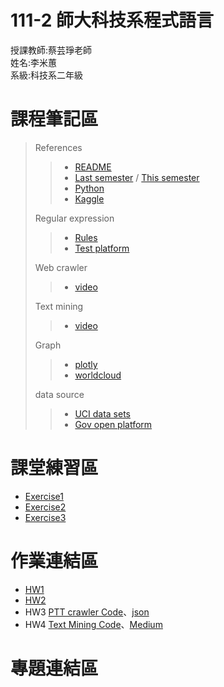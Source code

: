 # 111-2 師大科技系程式語言
授課教師:蔡芸琤老師  
姓名:李米蕙  
系級:科技系二年級  
# 課程筆記區
> References
>> - [README](https://markdown.tw/)
>> - [Last semester](https://docs.google.com/spreadsheets/d/e/2PACX-1vRUVpx6AeccKwedvZjINM5-mSLpmS0M69wrCIbDimIdwpN30xQpqcn0k5kh0oUQET05sEsMpFt6fsCA/pubhtml) / [This semester](https://docs.google.com/spreadsheets/d/e/2PACX-1vRBeY4-E_d9eBNKEcFV0eiGAFsMOk-ZYCmTLGmQ5_yWYkJcxXXBQI8rOkaqPyIktU4SgS7Rg0IQdZJ4/pubhtml#)
>> - [Python](https://docs.python.org/3/tutorial/index.html)
>> - [Kaggle](https://www.kaggle.com/competitions)
>
> Regular expression
>> - [Rules](http://perso.ens-lyon.fr/lise.vaudor/strings-et-expressions-regulieres/?fbclid=IwAR0IHvNKp43Qrfo0TqpolYPpMUfViSrCBDY8SmBveKm01yZ6PzHPxspVaNI)
>> - [Test platform](https://regexr.com/)
>
> Web crawler
>> - [video](https://regexr.com/)
>
> Text mining
>> - [video](https://www.youtube.com/watch?v=HGPPoaBxyb0)
>
> Graph
>> - [plotly](https://plotly.com/python/)
>> - [worldcloud](https://github.com/amueller/word_cloud)
>
> data source
>> - [UCI data sets](https://archive.ics.uci.edu/ml/datasets.php)
>> - [Gov open platform](https://data.gov.tw/)

# 課堂練習區
- [Exercise1](https://github.com/miilearn/111-2PL/blob/main/Task1.ipynb)
- [Exercise2](https://github.com/miilearn/111-2PL/blob/main/Task2.ipynb)
- [Exercise3](https://github.com/miilearn/111-2PL/blob/main/Task3.ipynb)
# 作業連結區  
- [HW1](https://github.com/miilearn/111-2PL/blob/main/HW1.ipynb)
- [HW2](https://github.com/miilearn/111-2PL/blob/main/HW2.ipynb)
- HW3 [PTT crawler Code](https://github.com/miilearn/111-2PL/blob/main/HW3.ipynb)、[json](https://github.com/miilearn/111-2PL/blob/main/korea_travel.json)
- HW4 [Text Mining Code](https://github.com/miilearn/111-2PL/blob/main/HW4.ipynb)、[Medium](https://medium.com/@a0968340013/%E5%8F%B0%E5%8C%97%E5%B8%82%E8%81%B7%E7%BC%BA%E9%A1%9E%E5%9E%8B-b7d42c9c1a27)
# 專題連結區  
